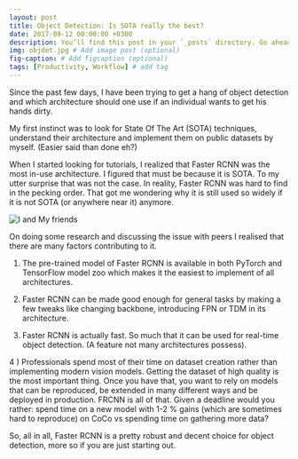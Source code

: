 ```yaml
---
layout: post
title: Object Detection: Is SOTA really the best?
date: 2017-09-12 00:00:00 +0300
description: You’ll find this post in your `_posts` directory. Go ahead and edit it and re-build the site to see your changes. # Add post description (optional)
img: objdet.jpg # Add image post (optional)
fig-caption: # Add figcaption (optional)
tags: [Productivity, Workflow] # add tag
---
```


Since the past few days, I have been trying to get a hang of object detection and which architecture should one use if an individual wants to get his hands dirty.

My first instinct was to look for State Of The Art (SOTA) techniques, understand their architecture and implement them on public datasets by myself. (Easier said than done eh?)

When I started looking for tutorials, I realized that Faster RCNN was the most in-use architecture. I figured that must be because it is SOTA. To my utter surprise that was not the case. In reality, Faster RCNN was hard to find in the pecking order. That got me wondering why it is still used so widely if it is not SOTA (or anywhere near it) anymore.

![I and My friends]({{site.baseurl}}/assets/img/objdet_comparison.jpeg)

On doing some research and discussing the issue with peers I realised that there are many factors contributing to it.

1) The pre-trained model of Faster RCNN is available in both PyTorch and TensorFlow model zoo which makes it the easiest to implement of all architectures.

2) Faster RCNN can be made good enough for general tasks by making a few tweaks like changing backbone, introducing FPN or TDM in its architecture.

3) Faster RCNN is actually fast. So much that it can be used for real-time object detection. (A feature not many architectures possess).

4 ) Professionals spend most of their time on dataset creation rather than implementing modern vision models. Getting the dataset of high quality is the most important thing. Once you have that, you want to rely on models that can be reproduced, be extended in many different ways and be deployed in production. FRCNN is all of that. Given a deadline would you rather: spend time on a new model with 1-2 % gains (which are sometimes hard to reproduce) on CoCo vs spending time on gathering more data?

So, all in all, Faster RCNN is a pretty robust and decent choice for object detection, more so if you are just starting out.
